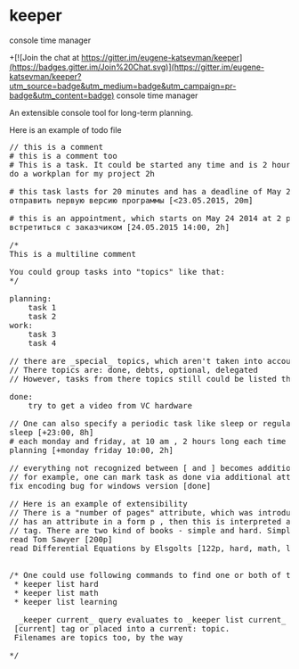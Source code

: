 
# keeper
console time manager

+[![Join the chat at https://gitter.im/eugene-katsevman/keeper](https://badges.gitter.im/Join%20Chat.svg)](https://gitter.im/eugene-katsevman/keeper?utm_source=badge&utm_medium=badge&utm_campaign=pr-badge&utm_content=badge)
 console time manager


An extensible console tool for long-term planning.

Here is an example of todo file
<pre>
// this is a comment
# this is a comment too
# This is a task. It could be started any time and is 2 hour long
do a workplan for my project 2h

# this task lasts for 20 minutes and has a deadline of May 23rd 2015
отправить первую версию программы [<23.05.2015, 20m]

# this is an appointment, which starts on May 24 2014 at 2 pm and will last for 2 hours
встретиться с заказчиком [24.05.2015 14:00, 2h]

/*
This is a multiline comment

You could group tasks into "topics" like that:
*/

planning:
    task 1
    task 2
work:
    task 3
    task 4

// there are _special_ topics, which aren't taken into accout when _keeper_ is evaluating your time
// There topics are: done, debts, optional, delegated
// However, tasks from there topics still could be listed through _keeper list <topic>_ command

done:
    try to get a video from VC hardware
    
// One can also specify a periodic task like sleep or regular plan meeting
sleep [+23:00, 8h]
# each monday and friday, at 10 am , 2 hours long each time
planning [+monday friday 10:00, 2h]

// everything not recognized between [ and ] becomes additional _topics_ of a task, or _tags_
// for example, one can mark task as done via additional attribute, instead of putting it into DONE topic
fix encoding bug for windows version [done]

// Here is an example of extensibility
// There is a "number of pages" attribute, which was introduced for planning to read a book. If task
// has an attribute in a form <int>p , then this is interpreted as a page count and this task is also assigned a "books"
// tag. There are two kind of books - simple and hard. Simple takes 6 minutes per page and _hard_ takes 12
read Tom Sawyer [200p]
read Differential Equations by Elsgolts [122p, hard, math, learning]


/* One could use following commands to find one or both of these tasks
 * keeper list hard
 * keeper list math
 * keeper list learning

  _keeper current_ query evaluates to _keeper list current_ , thus things you want to do first could be marked by
 [current] tag or placed into a current: topic.
 Filenames are topics too, by the way
 
*/
</pre>
